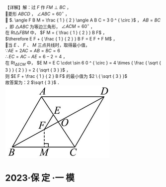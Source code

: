 【详解】解：过 $F$ 作 $F M \perp B C$ ，  
菱形 $A B C D$ ， $\angle A B C = 6 0 ^ { \circ }$ ，  
 $. \angle F B M = \frac { 1 } { 2 } \angle A B C = 3 0 ^ { \circ }$ ， $A B = B C$ ，即 $\triangle A B C$ 为等边三角形， $\angle A C M = 6 0 ^ { \circ }$ ，  
在 $\mathrm { R t } \triangle F B M$ 中， $F M = { \frac { 1 } { 2 } } B F$ ，  
$\therefore E F + { \frac { 1 } { 2 } } B F = E F + F M$ ，  
当 $E$ 、 $F$ 、 $M$ 三点共线时，取得最小值，  
$\because A E = 2 A C = A B = B C = 6$   
$\therefore E C = A C - A E = 6 - 2 = 4$ ，  
在 $\mathrm { R t } _ { \Delta E C M }$ 中， $E M = E C \cdot \sin 6 0 ^ { \circ } = 4 \times { \frac { \sqrt { 3 } } { 2 } } = 2 { \sqrt { 3 } }$ ，  
则 $E F + \frac { 1 } { 2 } B F$ 的最小值为 $2 \ { \sqrt { 3 } }$   
故答案为：2 $\sqrt { 3 }$ ．
![](<../../qs_image_DB/专题2-5_最值模型之阿氏圆与胡不归（解析版）/ff669f479bb51802a0667293e0511add91d5436b38d4450b0a1b3240f1205404.jpg>)
# 2023·保 定 ·一 模
